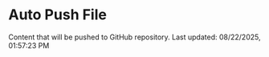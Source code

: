 # Auto Push File

Content that will be pushed to GitHub repository.
Last updated: 08/22/2025, 01:57:23 PM